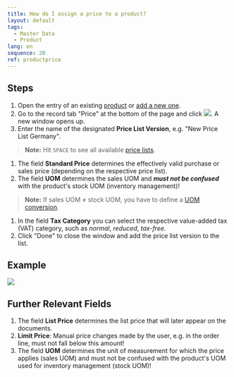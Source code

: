 ```yaml
---
title: How do I assign a price to a product?
layout: default
tags:
  - Master Data
  - Product
lang: en
sequence: 20
ref: productprice
---
```


## Steps
1. Open the entry of an existing [product](Menu) or [add a new one](NewProduct).
1. Go to the record tab "Price" at the bottom of the page and click ![](assets/Add_New_Button.png). A new window opens up.
1. Enter the name of the designated **Price List Version**, e.g. "New Price List Germany".
 >**Note:** Hit `SPACE` to see all available [price lists](Add_price-list).

1. The field **Standard Price** determines the effectively valid purchase or sales price (depending on the respective price list).
1. The field **UOM** determines the sales UOM and ***must not be confused*** with the product's stock UOM (inventory management)!
 >**Note:** If sales UOM ≠ stock UOM, you have to define a [UOM conversion](Convert_UOMs).

1. In the field **Tax Category** you can select the respective value-added tax (VAT) category, such as *normal*, *reduced*, *tax-free*.
1. Click "Done" to close the window and add the price list version to the list.

## Example
![](assets/NewProductPrice.gif)


## Further Relevant Fields
1. The field **List Price** determines the list price that will later appear on the documents.
1. **Limit Price**: Manual price changes made by the user, e.g. in the order line, must not fall below this amount!
1. The field **UOM** determines the unit of measurement for which the price applies (sales UOM) and must not be confused with the product's UOM used for inventory management (stock UOM)!

